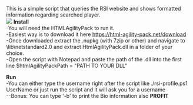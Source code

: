 This is a simple script that queries the RSI website and shows formatted information regarding searched player.  
![](https://i.imgur.com/cbQbmcN.png)
**Install**  
-You will need the HTMLAgilityPack to run it.  
-Easiest way is to download it here https://html-agility-pack.net/download  
-Once downloaded extract the .nupkg (with 7zip or other) and navigate to \lib\netstandard2.0 and extract HtmlAgilityPack.dll in a folder of your choice.  
-Open the script with Notepad and paste the path of the .dll into the first line $htmlAgilityPackPath = "PATH TO YOUR DLL"  

**Run**  
-You can either type the username right after the script like ./rsi-profile.ps1 UserName or just run the script and it will ask you for a username  
--Bonus: You can type '-b' to print the Bio information also
**PROFIT**  
